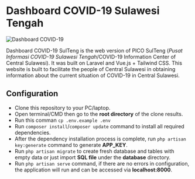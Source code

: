 # Dashboard COVID-19 Sulawesi Tengah

![Dashboard COVID-19](https://i.ibb.co/ZxMrkx4/image.png)

Dashboard COVID-19 SulTeng is the web version of PICO SulTeng (*Pusat Informasi COVID-19 Sulawesi Tengah*/COVID-19 Information Center of Central Sulawesi). It was built on Laravel and Vue.js + Tailwind CSS.  This website is built to facilitate the people of Central Sulawesi in obtaining information about the current situation of COVID-19 in Central Sulawesi.

## Configuration

* Clone this repository to your PC/laptop.
* Open terminal/CMD then go to the **root directory** of the clone results.
* Run this comman `cp .env.example .env`
* Run `composer install`/`composer update` command to install all required dependencies.
* After the dependency installation process is complete, run `php artisan key:generate` command to generate **APP_KEY**.
* Run `php artisan migrate` to create fresh database and tables with empty data or just import **SQL file** under the **database** directory.
* Run `php artisan serve` command, if there are no errors in configuration, the application will run and can be accessed via **localhost:8000**.